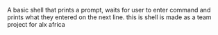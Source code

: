 A basic shell that prints a prompt, waits for user to enter command and prints what they entered on the next line.
this is shell is made as a team project for alx africa